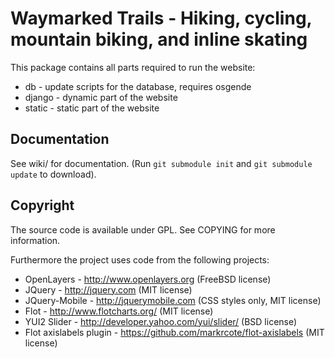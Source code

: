 Waymarked Trails - Hiking, cycling, mountain biking, and inline skating
=======================================================================

This package contains all parts required to run the website:

* db     - update scripts for the database, requires osgende
* django - dynamic part of the website
* static - static part of the website

Documentation
------------

See wiki/ for documentation. (Run `git submodule init` and `git submodule 
update` to download).

Copyright
---------

The source code is available under GPL. See COPYING for more information.

Furthermore the project uses code from the following projects:

 - OpenLayers - http://www.openlayers.org (FreeBSD license)
 - JQuery - http://jquery.com (MIT license)
 - JQuery-Mobile - http://jquerymobile.com (CSS styles only, MIT license)
 - Flot - http://www.flotcharts.org/ (MIT license)
 - YUI2 Slider - http://developer.yahoo.com/yui/slider/ (BSD license)
 - Flot axislabels plugin - https://github.com/markrcote/flot-axislabels (MIT license)

   
